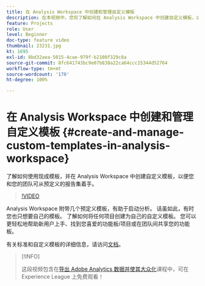```yaml
---
title: 在 Analysis Workspace 中创建和管理自定义模板
description: 在本视频中，您将了解如何在 Analysis Workspace 中创建自定义模板，以便您和您的团队可从一组特定的报告着手。
feature: Projects
role: User
level: Beginner
doc-type: feature video
thumbnail: 23231.jpg
kt: 1695
exl-id: 8bd32aea-5015-4cae-979f-b2100f329c8a
source-git-commit: 8fc641743bc9e07b838a22ca64ccc15344d52764
workflow-type: tm+mt
source-wordcount: '170'
ht-degree: 100%

---
```


# 在 Analysis Workspace 中创建和管理自定义模板 {#create-and-manage-custom-templates-in-analysis-workspace}

了解如何使用现成模板，并在 Analysis Workspace 中创建自定义模板，以便您和您的团队可从预定义的报告集着手。

>[!VIDEO](https://video.tv.adobe.com/v/23231/?quality=12&learn=on)

Analysis Workspace 附带几个预定义模板，有助于启动分析。 话虽如此，有时您也只想要自己的模板。 了解如何将任何项目创建为自己的自定义模板。 您可以更轻松地帮助新用户上手、找到您喜爱的功能板/项目或在团队间共享您的功能板。

有关标准和自定义模板的详细信息，请访问[文档](https://experienceleague.adobe.com/docs/analytics/analyze/analysis-workspace/build-workspace-project/starter-projects.html?lang=zh-Hans)。

>[!INFO]
>
> 这段视频包含在[导出 Adobe Analytics 数据并使其大众化](https://experienceleague.adobe.com/?recommended=Analytics-A-1-2022.1.democratizing)课程中，可在 Experience League 上免费观看！
